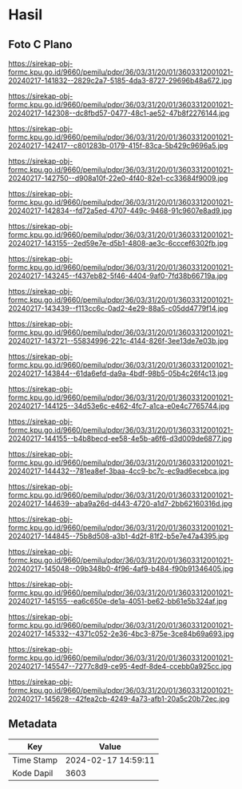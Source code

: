 # Hasil

## Foto C Plano

https://sirekap-obj-formc.kpu.go.id/9660/pemilu/pdpr/36/03/31/20/01/3603312001021-20240217-141832--2829c2a7-5185-4da3-8727-29696b48a672.jpg

https://sirekap-obj-formc.kpu.go.id/9660/pemilu/pdpr/36/03/31/20/01/3603312001021-20240217-142308--dc8fbd57-0477-48c1-ae52-47b8f2276144.jpg

https://sirekap-obj-formc.kpu.go.id/9660/pemilu/pdpr/36/03/31/20/01/3603312001021-20240217-142417--c801283b-0179-415f-83ca-5b429c9696a5.jpg

https://sirekap-obj-formc.kpu.go.id/9660/pemilu/pdpr/36/03/31/20/01/3603312001021-20240217-142750--d908a10f-22e0-4f40-82e1-cc33684f9009.jpg

https://sirekap-obj-formc.kpu.go.id/9660/pemilu/pdpr/36/03/31/20/01/3603312001021-20240217-142834--fd72a5ed-4707-449c-9468-91c9607e8ad9.jpg

https://sirekap-obj-formc.kpu.go.id/9660/pemilu/pdpr/36/03/31/20/01/3603312001021-20240217-143155--2ed59e7e-d5b1-4808-ae3c-6cccef6302fb.jpg

https://sirekap-obj-formc.kpu.go.id/9660/pemilu/pdpr/36/03/31/20/01/3603312001021-20240217-143245--f437eb82-5f46-4404-9af0-7fd38b66719a.jpg

https://sirekap-obj-formc.kpu.go.id/9660/pemilu/pdpr/36/03/31/20/01/3603312001021-20240217-143439--f113cc6c-0ad2-4e29-88a5-c05dd4779f14.jpg

https://sirekap-obj-formc.kpu.go.id/9660/pemilu/pdpr/36/03/31/20/01/3603312001021-20240217-143721--55834996-221c-4144-826f-3ee13de7e03b.jpg

https://sirekap-obj-formc.kpu.go.id/9660/pemilu/pdpr/36/03/31/20/01/3603312001021-20240217-143844--61da6efd-da9a-4bdf-98b5-05b4c26f4c13.jpg

https://sirekap-obj-formc.kpu.go.id/9660/pemilu/pdpr/36/03/31/20/01/3603312001021-20240217-144125--34d53e6c-e462-4fc7-a1ca-e0e4c7765744.jpg

https://sirekap-obj-formc.kpu.go.id/9660/pemilu/pdpr/36/03/31/20/01/3603312001021-20240217-144155--b4b8becd-ee58-4e5b-a6f6-d3d009de6877.jpg

https://sirekap-obj-formc.kpu.go.id/9660/pemilu/pdpr/36/03/31/20/01/3603312001021-20240217-144432--781ea8ef-3baa-4cc9-bc7c-ec9ad6ecebca.jpg

https://sirekap-obj-formc.kpu.go.id/9660/pemilu/pdpr/36/03/31/20/01/3603312001021-20240217-144639--aba9a26d-d443-4720-a1d7-2bb62160316d.jpg

https://sirekap-obj-formc.kpu.go.id/9660/pemilu/pdpr/36/03/31/20/01/3603312001021-20240217-144845--75b8d508-a3b1-4d2f-81f2-b5e7e47a4395.jpg

https://sirekap-obj-formc.kpu.go.id/9660/pemilu/pdpr/36/03/31/20/01/3603312001021-20240217-145048--09b348b0-4f96-4af9-b484-f90b91346405.jpg

https://sirekap-obj-formc.kpu.go.id/9660/pemilu/pdpr/36/03/31/20/01/3603312001021-20240217-145155--ea6c650e-de1a-4051-be62-bb61e5b324af.jpg

https://sirekap-obj-formc.kpu.go.id/9660/pemilu/pdpr/36/03/31/20/01/3603312001021-20240217-145332--4371c052-2e36-4bc3-875e-3ce84b69a693.jpg

https://sirekap-obj-formc.kpu.go.id/9660/pemilu/pdpr/36/03/31/20/01/3603312001021-20240217-145547--7277c8d9-ce95-4edf-8de4-ccebb0a925cc.jpg

https://sirekap-obj-formc.kpu.go.id/9660/pemilu/pdpr/36/03/31/20/01/3603312001021-20240217-145628--42fea2cb-4249-4a73-afb1-20a5c20b72ec.jpg


## Metadata

| Key        | Value               |
| ---------- | ------------------- |
| Time Stamp | 2024-02-17 14:59:11 |
| Kode Dapil | 3603                |




